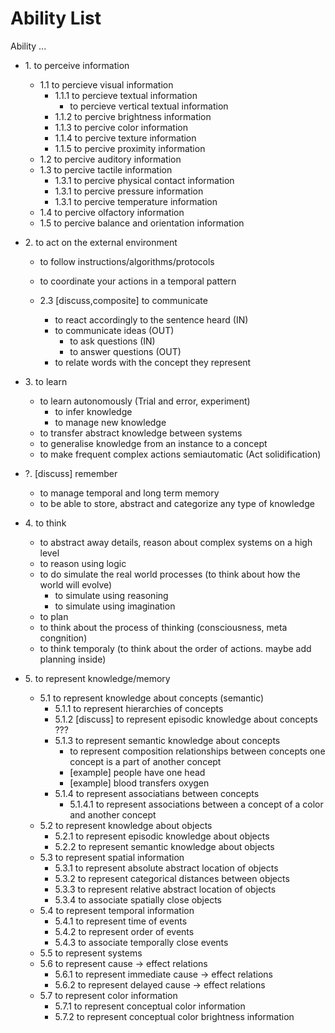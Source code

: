 <!-- 
When adding an ability, check if 
- it makes sense for a human, symbolic agent, and an LLM 
- a regular person would say that they have this ability if asked
- you are adding it in a correct place, make sure the children are extensions/specifications of the parent. Remember that this is not a tree of dependencies/components - don't add children abilties because they are required to do the parent ability. For example `ability to store produral knowledge` should not be under the `ability to act`, it is indeed required to act, but it's not an expansion of the `ability to act`.
- it does not intersect different parent abilities, like the ability "to communicate" is about percieving what is being told to you, action of giving a response and mental process of coming up with an answer. Such abilities need to be divided into parts that don't span across multiple parent abilities.

tags:
- `explain` - please provide an example in the PR comment
- `invalid` - the entry is not formulated as an ability
- `remove` - the entry is not needed because it is invalid or unclear,it needs to be deleted or replaced
- `composite` - this ability spans across different parent abilities and needs to be split up
- `example` - not an ability, but it's example. replace with an actual ability when ready

It's a good idea to reolve all the tags before merging a PR.
-->

# Ability List

Ability ...

- 1\. to perceive information  
  - 1.1 to percieve visual information
    - 1.1.1 to percieve textual information
      - to percieve vertical textual information
    - 1.1.2 to percive brightness information
    - 1.1.3 to percive color information
    - 1.1.4 to percive texture information
    - 1.1.5 to percive proximity information
  - 1.2 to percive auditory information
  - 1.3 to percive tactile information
    - 1.3.1 to percive physical contact information
    - 1.3.1 to percive pressure information
    - 1.3.1 to percive temperature information
  - 1.4 to percive olfactory information
  - 1.5 to percive balance and orientation information

- 2\. to act on the external environment  
  - to follow instructions/algorithms/protocols
  - to coordinate your actions in a temporal pattern

  - 2.3 [discuss,composite] to communicate
    - to react accordingly to the sentence heard (IN)
      <!-- (This can be an instruction, a question, etc.) -->
    - to communicate ideas (OUT)
      - to ask questions (IN)
      - to answer questions (OUT)
    - to relate words with the concept they represent
      <!-- This ability is crucial to truly understand any sentence -->

- 3\. to learn  
  - to learn autonomously (Trial and error, experiment)
    - to infer knowledge
    - to manage new knowledge
  - to transfer abstract knowledge between systems
  - to generalise knowledge from an instance to a concept
  - to make frequent complex actions semiautomatic (Act solidification)

- ?\. [discuss] remember  
  - to manage temporal and long term memory
  - to be able to store, abstract and categorize any type of knowledge

- 4\. to think  
  - to abstract away details, reason about complex systems on a high level
  - to reason using logic
  - to do simulate the real world processes (to think about how the world will evolve)
    - to simulate using reasoning
    - to simulate using imagination
  - to plan
  - to think about the process of thinking (consciousness, meta congnition)
  - to think temporaly (to think about the order of actions. maybe add planning inside)

- 5\. to represent knowledge/memory  
  - 5.1 to represent knowledge about concepts (semantic)
    - 5.1.1 to represent hierarchies of concepts
    - 5.1.2 [discuss] to represent episodic knowledge about concepts ???
    - 5.1.3 to represent semantic knowledge about concepts
      - to represent composition relationships between concepts
        one concept is a part of another concept
      - [example] people have one head
      - [example] blood transfers oxygen
    - 5.1.4 to represent associatians between concepts
      - 5.1.4.1 to represent associations between a concept of a color and another concept
  - 5.2 to represent knowledge about objects
    - 5.2.1 to represent episodic knowledge about objects
    - 5.2.2 to represent semantic knowledge about objects
  - 5.3 to represent spatial information
    - 5.3.1 to represent absolute abstract location of objects
    - 5.3.2 to represent categorical distances between objects
    - 5.3.3 to represent relative abstract location of objects
    - 5.3.4 to associate spatially close objects
  - 5.4 to represent temporal information
    - 5.4.1 to represent time of events
    - 5.4.2 to represent order of events
    - 5.4.3 to associate temporally close events
  - 5.5 to represent systems
  - 5.6 to represent cause -> effect relations
    - 5.6.1 to represent immediate cause -> effect relations
    - 5.6.2 to represent delayed cause -> effect relations
  - 5.7 to represent color information
    - 5.7.1 to represent conceptual color information
    - 5.7.2 to represent conceptual color brightness information
